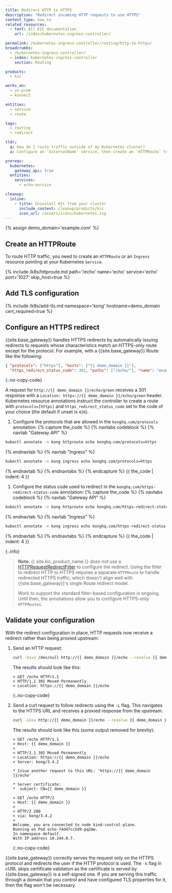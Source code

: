 ```yaml
---
title: Redirect HTTP to HTTPS
description: "Redirect incoming HTTP requests to use HTTPS"
content_type: how_to
related_resources:
  - text: All KIC documentation
    url: /index/kubernetes-ingress-controller/

permalink: /kubernetes-ingress-controller/routing/http-to-https/
breadcrumbs:
  - /kubernetes-ingress-controller/
  - index: kubernetes-ingress-controller
    section: Routing

products:
  - kic

works_on:
  - on-prem
  - konnect

entities:
  - service
  - route

tags:
  - routing
  - redirect

tldr:
  q: How do I route traffic outside of my Kubernetes cluster?
  a: Configure an `ExternalName` service, then create an `HTTPRoute` to route traffic to the service.

prereqs:
  kubernetes:
    gateway_api: true
  entities:
    services:
      - echo-service

cleanup:
  inline:
    - title: Uninstall KIC from your cluster
      include_content: cleanup/products/kic
      icon_url: /assets/icons/kubernetes.svg
---
```


{% assign demo_domain='example.com' %}

## Create an HTTPRoute

To route HTTP traffic, you need to create an `HTTPRoute` or an `Ingress` resource pointing at your Kubernetes `Service`.

{% include /k8s/httproute.md path='/echo' name='echo' service='echo' port='1027' skip_host=true %}

## Add TLS configuration

{% include /k8s/add-tls.md namespace='kong' hostname=demo_domain cert_required=true %}

## Configure an HTTPS redirect

{{site.base_gateway}} handles HTTPS redirects by automatically issuing redirects to requests whose characteristics match an HTTPS-only route except for the protocol. For example, with a {{site.base_gateway}} Route like the following:

```json
{ "protocols": ["https"], "hosts": ["{{ demo_domain }}"],
  "https_redirect_status_code": 301, "paths": ["/echo/"], "name": "example" }
```
{:.no-copy-code}

A request for `http://{{ demo_domain }}/echo/green` receives a 301 response with a `Location: https://{{ demo_domain }}/echo/green` header. Kubernetes resource annotations instruct the controller to create a route with `protocols=[https]` and `https_redirect_status_code` set to the code of your choice (the default if unset is `426`).

1. Configure the protocols that are allowed in the `konghq.com/protocols` annotation:
{% capture the_code %}
{% navtabs codeblock %}
{% navtab "Gateway API" %}
```bash
kubectl annotate -n kong httproute echo konghq.com/protocols=https
```
{% endnavtab %}
{% navtab "Ingress" %}

```bash
kubectl annotate -n kong ingress echo konghq.com/protocols=https
```
{% endnavtab %}
{% endnavtabs %}
{% endcapture %}
{{ the_code | indent: 4 }}

1. Configure the status code used to redirect in the `konghq.com/https-redirect-status-code` annotation:
   {% capture the_code %}
{% navtabs codeblock %}
{% navtab "Gateway API" %}

```bash
kubectl annotate -n kong httproute echo konghq.com/https-redirect-status-code="301"
```
{% endnavtab %}
{% navtab "Ingress" %}

```bash
kubectl annotate -n kong ingress echo konghq.com/https-redirect-status-code="301"
```
{% endnavtab %}
{% endnavtabs %}
{% endcapture %}
{{ the_code | indent: 4 }}

{:.info}
> **Note**: {{ site.kic_product_name }} _does not_ use a [HTTPRequestRedirectFilter](https://gateway-api.sigs.k8s.io/reference/spec/#gateway.networking.k8s.io/v1.HTTPRequestRedirectFilter) to configure the redirect. Using the filter to redirect HTTP to HTTPS requires a separate `HTTPRoute` to handle redirected HTTPS traffic, which doesn't align well with {{site.base_gateway}}'s single Route redirect model.
> 
> Work to support the standard filter-based configuration is ongoing. Until then, the annotations allow you to configure HTTPS-only `HTTPRoutes`.

## Validate your configuration

With the redirect configuration in place, HTTP requests now receive a redirect rather than being proxied upstream:
1. Send an HTTP request:
    ```bash
    curl -ksvo /dev/null http://{{ demo_domain }}/echo --resolve {{ demo_domain }}:80:$PROXY_IP 2>&1 | grep -i http
    ```

    The results should look like this:

    ```text
    > GET /echo HTTP/1.1
    < HTTP/1.1 301 Moved Permanently
    < Location: https://{{ demo_domain }}/echo
    ```
    {:.no-copy-code}

1. Send a curl request to follow redirects using the `-L` flag. This navigates
to the HTTPS URL and receives a proxied response from the upstream.

    ```bash
    curl -Lksv http://{{ demo_domain }}/echo --resolve {{ demo_domain }}:80:$PROXY_IP --resolve {{ demo_domain }}:443:$PROXY_IP 2>&1
    ```

    The results should look like this (some output removed for brevity):

    ```text
    > GET /echo HTTP/1.1
    > Host: {{ demo_domain }}
    >
    < HTTP/1.1 301 Moved Permanently
    < Location: https://{{ demo_domain }}/echo
    < Server: kong/3.4.2
    
    * Issue another request to this URL: 'https://{{ demo_domain }}/echo'

    * Server certificate:
    *  subject: CN={{ demo_domain }}
     
    > GET /echo HTTP/2
    > Host: {{ demo_domain }}
    >
    < HTTP/2 200
    < via: kong/3.4.2
    <
    Welcome, you are connected to node kind-control-plane.
    Running on Pod echo-74d47cc5d9-pq2mw.
    In namespace default.
    With IP address 10.244.0.7.
    ```
    {:.no-copy-code}

{{site.base_gateway}} correctly serves the request only on the HTTPS protocol and redirects the user
if the HTTP protocol is used. The `-k` flag in cURL skips certificate
validation as the certificate is served by {{site.base_gateway}} is a self-signed one. If you are
serving this traffic through a domain that you control and have configured TLS
properties for it, then the flag won't be necessary.
